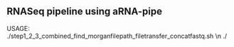## RNASeq pipeline using aRNA-pipe

USAGE:
./step1_2_3_combined_find_morganfilepath_filetransfer_concatfastq.sh \n
./
